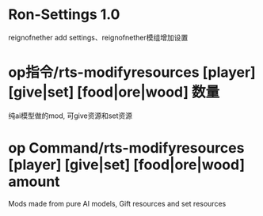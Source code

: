# Ron-Settings 1.0
reignofnether add settings、reignofnether模组增加设置


# op指令/rts-modifyresources [player] [give|set] [food|ore|wood] 数量
纯ai模型做的mod,
可give资源和set资源

# op Command/rts-modifyresources [player] [give|set] [food|ore|wood] amount
Mods made from pure AI models,
Gift resources and set resources
